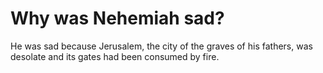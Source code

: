 # Why was Nehemiah sad?

He was sad because Jerusalem, the city of the graves of his fathers, was desolate and its gates had been consumed by fire.
